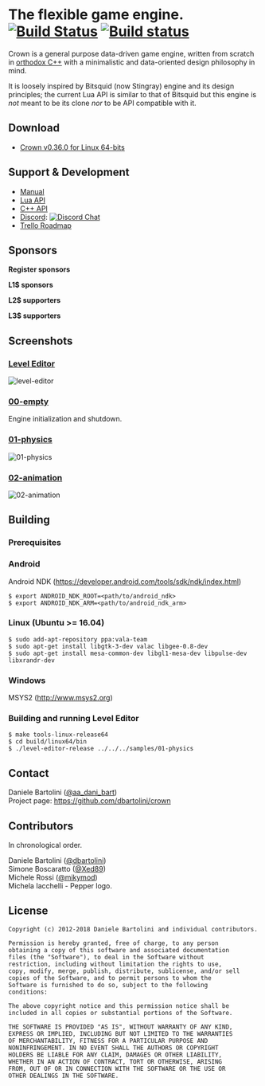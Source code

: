 The flexible game engine. [![Build Status](https://travis-ci.org/dbartolini/crown.svg?branch=master)](https://travis-ci.org/dbartolini/crown) [![Build status](https://ci.appveyor.com/api/projects/status/tt8et3tbj6tx8c31?svg=true)](https://ci.appveyor.com/project/dbartolini/crown)
=====================================

Crown is a general purpose data-driven game engine, written from scratch in [orthodox C++](https://gist.github.com/bkaradzic/2e39896bc7d8c34e042b) with a minimalistic and data-oriented design philosophy in mind.

It is loosely inspired by Bitsquid (now Stingray) engine and its design principles; the current Lua API is similar to that of Bitsquid but this engine is *not* meant to be its clone *nor* to be API compatible with it.

## Download

  * [Crown v0.36.0 for Linux 64-bits](https://github.com/dbartolini/crown/releases/download/v0.36.0/crown-0.36.0-linux-x64.tar.gz)

## Support & Development

  * [Manual](http://dbartolini.github.io/crown/html/latest)
  * [Lua API](http://dbartolini.github.io/crown/html/latest/lua_api.html)
  * [C++ API](http://dbartolini.github.io/crown/doxygen/modules)
  * [Discord](https://discord.gg/CeXVWCT): [![Discord Chat](https://img.shields.io/discord/572468149358690314.svg)](https://discord.gg/CeXVWCT)
  * [Trello Roadmap](https://trello.com/b/h88kbJNm/crown-game-engine)

## Sponsors
**Register sponsors**  

**L1$ sponsors**  

**L2$ supporters**  

**L3$ supporters**  

## Screenshots

### [Level Editor](https://github.com/dbartolini/crown/tree/master/tools/level_editor)

![level-editor](https://raw.githubusercontent.com/dbartolini/crown/master/docs/shots/level-editor.png)

### [00-empty](https://github.com/dbartolini/crown/tree/master/samples/00-empty)

Engine initialization and shutdown.

### [01-physics](https://github.com/dbartolini/crown/tree/master/samples/01-physics)
![01-physics](https://raw.githubusercontent.com/dbartolini/crown/master/docs/shots/01-physics.png)

### [02-animation](https://github.com/dbartolini/crown/tree/master/samples/02-animation)
![02-animation](https://raw.githubusercontent.com/dbartolini/crown/master/docs/shots/02-animation.png)

## Building

### Prerequisites

### Android

Android NDK (https://developer.android.com/tools/sdk/ndk/index.html)

	$ export ANDROID_NDK_ROOT=<path/to/android_ndk>
	$ export ANDROID_NDK_ARM=<path/to/android_ndk_arm>

### Linux (Ubuntu >= 16.04)

    $ sudo add-apt-repository ppa:vala-team
    $ sudo apt-get install libgtk-3-dev valac libgee-0.8-dev
    $ sudo apt-get install mesa-common-dev libgl1-mesa-dev libpulse-dev libxrandr-dev

### Windows

MSYS2 (http://www.msys2.org)

### Building and running Level Editor

	$ make tools-linux-release64
	$ cd build/linux64/bin
	$ ./level-editor-release ../../../samples/01-physics

Contact
-------

Daniele Bartolini ([@aa_dani_bart](https://twitter.com/aa_dani_bart))  
Project page: https://github.com/dbartolini/crown

Contributors
------------

In chronological order.

Daniele Bartolini ([@dbartolini](https://github.com/dbartolini))  
Simone Boscaratto ([@Xed89](https://github.com/Xed89))  
Michele Rossi ([@mikymod](https://github.com/mikymod))  
Michela Iacchelli - Pepper logo.

License
-------

	Copyright (c) 2012-2018 Daniele Bartolini and individual contributors.

	Permission is hereby granted, free of charge, to any person
	obtaining a copy of this software and associated documentation
	files (the "Software"), to deal in the Software without
	restriction, including without limitation the rights to use,
	copy, modify, merge, publish, distribute, sublicense, and/or sell
	copies of the Software, and to permit persons to whom the
	Software is furnished to do so, subject to the following
	conditions:

	The above copyright notice and this permission notice shall be
	included in all copies or substantial portions of the Software.

	THE SOFTWARE IS PROVIDED "AS IS", WITHOUT WARRANTY OF ANY KIND,
	EXPRESS OR IMPLIED, INCLUDING BUT NOT LIMITED TO THE WARRANTIES
	OF MERCHANTABILITY, FITNESS FOR A PARTICULAR PURPOSE AND
	NONINFRINGEMENT. IN NO EVENT SHALL THE AUTHORS OR COPYRIGHT
	HOLDERS BE LIABLE FOR ANY CLAIM, DAMAGES OR OTHER LIABILITY,
	WHETHER IN AN ACTION OF CONTRACT, TORT OR OTHERWISE, ARISING
	FROM, OUT OF OR IN CONNECTION WITH THE SOFTWARE OR THE USE OR
	OTHER DEALINGS IN THE SOFTWARE.
